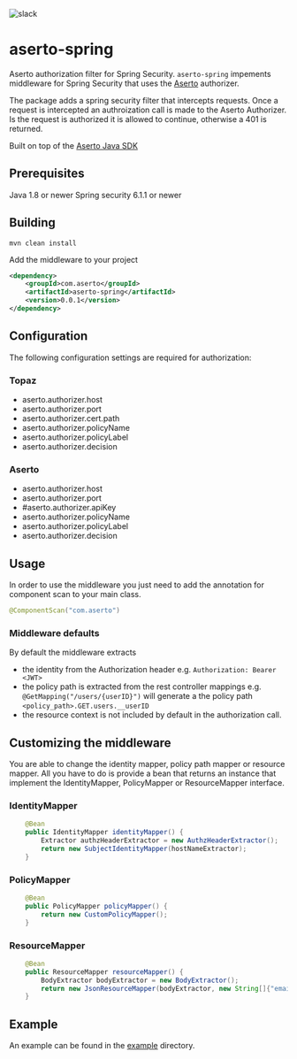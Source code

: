 ![slack](https://img.shields.io/badge/slack-Aserto%20Community-brightgreen)

# aserto-spring
Aserto authorization filter for Spring Security.
`aserto-spring` impements middleware for Spring Security that uses the [Aserto](https://aserto.com) authorizer.

The package adds a spring security filter that intercepts requests. Once a request is intercepted an authroization call
is made to the Aserto Authorizer. Is the request is authorized it is allowed to continue, otherwise a 401 is returned.

Built on top of the [Aserto Java SDK](https://github.com/aserto-dev/aserto-java)

## Prerequisites

Java 1.8 or newer
Spring security 6.1.1 or newer

## Building

```mvn clean install```

Add the middleware to your project

```xml
<dependency>
    <groupId>com.aserto</groupId>
    <artifactId>aserto-spring</artifactId>
    <version>0.0.1</version>
</dependency>
```

## Configuration
The following configuration settings are required for authorization:
### Topaz
- aserto.authorizer.host
- aserto.authorizer.port
- aserto.authorizer.cert.path
- aserto.authorizer.policyName
- aserto.authorizer.policyLabel
- aserto.authorizer.decision

### Aserto
- aserto.authorizer.host
- aserto.authorizer.port
- #aserto.authorizer.apiKey
- aserto.authorizer.policyName
- aserto.authorizer.policyLabel
- aserto.authorizer.decision

## Usage
In order to use the middleware you just need to add the annotation for component scan to your main class.
```java
@ComponentScan("com.aserto")
```

### Middleware defaults
By default the middleware extracts 
- the identity from the Authorization header  e.g. `Authorization: Bearer <JWT>`
- the policy path is extracted from the rest controller mappings e.g. `@GetMapping("/users/{userID}")` will generate a the policy path `<policy_path>.GET.users.__userID`
- the resource context is not included by default in the authorization call. 

## Customizing the middleware

You are able to change the identity mapper, policy path mapper or resource mapper.
All you have to do is provide a bean that returns an instance that implement the IdentityMapper, PolicyMapper or ResourceMapper interface.

### IdentityMapper

```java
    @Bean
    public IdentityMapper identityMapper() {
        Extractor authzHeaderExtractor = new AuthzHeaderExtractor();
        return new SubjectIdentityMapper(hostNameExtractor);
    }
```

### PolicyMapper

```java
    @Bean
    public PolicyMapper policyMapper() {
        return new CustomPolicyMapper();
    }
```

### ResourceMapper

```java
    @Bean
    public ResourceMapper resourceMapper() {
        BodyExtractor bodyExtractor = new BodyExtractor();
        return new JsonResourceMapper(bodyExtractor, new String[]{"email", "name", "aud"});
    }
```

## Example

An example can be found in the [example](https://github.com/aserto-dev/aserto-spring/tree/main/examples/spring-authz-example) directory.